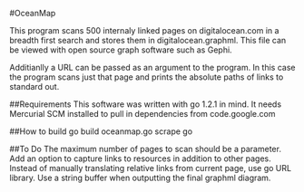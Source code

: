 #OceanMap

This program scans 500 internaly linked pages on digitalocean.com in a breadth first search and stores them in digitalocean.graphml. This file can be viewed with open source graph software such as Gephi.

Additianlly a URL can be passed as an argument to the program. In this case the program scans just that page and prints the absolute paths of links to standard out.

##Requirements
This software was written with go 1.2.1 in mind. It needs Mercurial SCM installed to pull in dependencies from code.google.com

##How to build
go build oceanmap.go scrape go


##To Do
The maximum number of pages to scan should be a parameter.
Add an option to capture links to resources in addition to other pages.
Instead of manually translating relative links from current page, use go URL library.
Use a string buffer when outputting the final graphml diagram.
